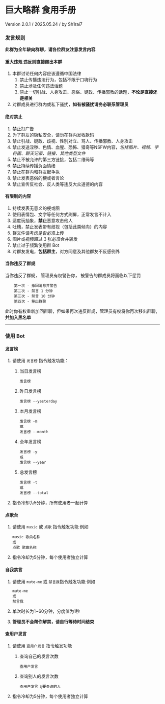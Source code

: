 # 巨大略群 食用手册
Version 2.0.1 / 2025.05.24 / by Sh1rai7 
### 发言规则

**此群为全年龄向群聊，请各位群友注意发言内容**

#### 重大违规 违反则直接踢出本群
1. 本群讨论任何内容应该遵循中国法律
    1.  禁止传播违法行为，包括不限于口嗨行为
    1.  禁止涉及任何违法话题
    1.  禁止一切引战、人身攻击、恶俗、键政、传播邪教的话题，**不论是直接还是相关**
1.  对群成员进行群内或私下骚扰，**如有被骚扰请务必联系管理员**

#### 绝对禁止
1.  禁止打广告
1.  为了群友的隐私安全，请勿在群内发收款码
1.  禁止引战、键政、歧视、性别对立、骂人、传播邪教、人身攻击
1.  禁止发送淫秽、色情、血腥、恐怖、猎奇等NSFW内容，*包括图片、视频、字符画、聊天记录、链接、其他类型文件*
1.  禁止不被允许的第三方链接，包括二维码等
1.  禁止持续传播负面情绪
1.  禁止在群内和群友起争执
1.  禁止发表恶俗的梗或者言论
1.  禁止宣传反社会、反人类等违反大众道德的内容

#### 有限制的内容
1.  持续发表无意义的梗或图
1.  使用表情包、文字等任何方式刷屏，正常发言不计入
1.  适度玩抽象，**禁止**恶意攻击他人
1.  吐槽，禁止发表带有歧视（包括此类倾向）的内容
1.  群文件请考虑是否必须上传
1.  图片或视频超过 3 张必须合并转发
1.  禁止过于频繁使用群 Bot
1.  对群友发电，**包括群主**，对方同意及其他群友不反感例外

#### 当你违反了群规
当你违反了群规， 管理员有权警告你， 被警告的群成员将面临以下惩罚

        第一次 - 撤回消息并警告
        第二次 - 禁言 1 分钟
        第三次 - 禁言 10 分钟
        第四次 - 移出群聊

此时你有权重新加回群聊，但如果再次违反群规，管理员有权将你再次移出群聊，**并加入黑名单**

***

### 使用 Bot
#### 发言榜
1.  请使用 `发言榜` 指令触发功能：
    1.  当日发言榜

            发言榜

    1.  昨日发言榜

            发言榜 --yesterday

    1.  本月发言榜

            发言榜 -m
            或
            发言榜 --month

    1.  全年发言榜

            发言榜 -y
            或
            发言榜 --year

    1.  总发言榜

            发言榜 -t
            或
            发言榜 --total

1.  指令冷却为5分钟，所有使用者一起计算

#### 点歌台
1.  请使用 `music` 或 `点歌` 指令触发功能
    例如
    
        music 歌曲名称
        或
        点歌 歌曲名称

1.  指令冷却为5分钟，每个使用者独立计算

#### 自我禁言
1.  请使用 `mute-me` 或 `禁言我`指令触发功能
    例如

        mute-me
        或
        禁言我

1.  单次时长为1~60分钟，分度值为1秒
1.  **管理员不会帮你解禁，请自行等待时间结束**

#### 查用户发言
1.  请使用 `查用户发言` 指令触发功能
    1.  查询自己的发言次数
        
            查用户发言
        
    1.  查询别人的发言次数
            
            查用户发言 @要查询的人
    
1.  指令冷却为5分钟，每个使用者独立计算
